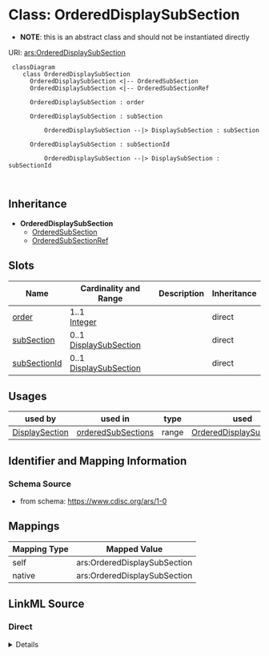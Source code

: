 # Class: OrderedDisplaySubSection


* __NOTE__: this is an abstract class and should not be instantiated directly


URI: [ars:OrderedDisplaySubSection](https://www.cdisc.org/ars/1-0/OrderedDisplaySubSection)



```mermaid
 classDiagram
    class OrderedDisplaySubSection
      OrderedDisplaySubSection <|-- OrderedSubSection
      OrderedDisplaySubSection <|-- OrderedSubSectionRef
      
      OrderedDisplaySubSection : order
        
      OrderedDisplaySubSection : subSection
        
          OrderedDisplaySubSection --|> DisplaySubSection : subSection
        
      OrderedDisplaySubSection : subSectionId
        
          OrderedDisplaySubSection --|> DisplaySubSection : subSectionId
        
      
```





## Inheritance
* **OrderedDisplaySubSection**
    * [OrderedSubSection](OrderedSubSection.md)
    * [OrderedSubSectionRef](OrderedSubSectionRef.md)



## Slots

| Name | Cardinality and Range | Description | Inheritance |
| ---  | --- | --- | --- |
| [order](order.md) | 1..1 <br/> [Integer](Integer.md) |  | direct |
| [subSection](subSection.md) | 0..1 <br/> [DisplaySubSection](DisplaySubSection.md) |  | direct |
| [subSectionId](subSectionId.md) | 0..1 <br/> [DisplaySubSection](DisplaySubSection.md) |  | direct |





## Usages

| used by | used in | type | used |
| ---  | --- | --- | --- |
| [DisplaySection](DisplaySection.md) | [orderedSubSections](orderedSubSections.md) | range | [OrderedDisplaySubSection](OrderedDisplaySubSection.md) |






## Identifier and Mapping Information







### Schema Source


* from schema: https://www.cdisc.org/ars/1-0





## Mappings

| Mapping Type | Mapped Value |
| ---  | ---  |
| self | ars:OrderedDisplaySubSection |
| native | ars:OrderedDisplaySubSection |





## LinkML Source

<!-- TODO: investigate https://stackoverflow.com/questions/37606292/how-to-create-tabbed-code-blocks-in-mkdocs-or-sphinx -->

### Direct

<details>
```yaml
name: OrderedDisplaySubSection
from_schema: https://www.cdisc.org/ars/1-0
rank: 1000
abstract: true
slots:
- order
- subSection
- subSectionId
slot_usage:
  order:
    name: order
    domain_of:
    - OrderedListItem
    - OrderedGroupingFactor
    - OrderedDisplay
    - OrderedDisplaySubSection
    - WhereClause
    required: true

```
</details>

### Induced

<details>
```yaml
name: OrderedDisplaySubSection
from_schema: https://www.cdisc.org/ars/1-0
rank: 1000
abstract: true
slot_usage:
  order:
    name: order
    domain_of:
    - OrderedListItem
    - OrderedGroupingFactor
    - OrderedDisplay
    - OrderedDisplaySubSection
    - WhereClause
    required: true
attributes:
  order:
    name: order
    from_schema: https://www.cdisc.org/ars/1-0
    rank: 1000
    alias: order
    owner: OrderedDisplaySubSection
    domain_of:
    - OrderedListItem
    - OrderedGroupingFactor
    - OrderedDisplay
    - OrderedDisplaySubSection
    - WhereClause
    range: integer
    required: true
  subSection:
    name: subSection
    from_schema: https://www.cdisc.org/ars/1-0
    rank: 1000
    alias: subSection
    owner: OrderedDisplaySubSection
    domain_of:
    - OrderedDisplaySubSection
    range: DisplaySubSection
    inlined: true
  subSectionId:
    name: subSectionId
    from_schema: https://www.cdisc.org/ars/1-0
    rank: 1000
    alias: subSectionId
    owner: OrderedDisplaySubSection
    domain_of:
    - OrderedDisplaySubSection
    range: DisplaySubSection
    inlined: false

```
</details>